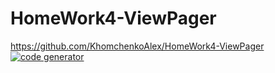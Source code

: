 # HomeWork4-ViewPager
https://github.com/KhomchenkoAlex/HomeWork4-ViewPager
<a rel='nofollow' href='http://ua.qr-code-generator.com' border='0' style='cursor:default'><img src='https://chart.googleapis.com/chart?cht=qr&chl=https%3A%2F%2Fdrive.google.com%2Ffile%2Fd%2F11W7XO792igvL8MyEwndf4vVRK2XiuJfL%2Fview%3Fusp%3Dsharing&chs=180x180&choe=UTF-8&chld=L|2' alt=' code generator'></a>

